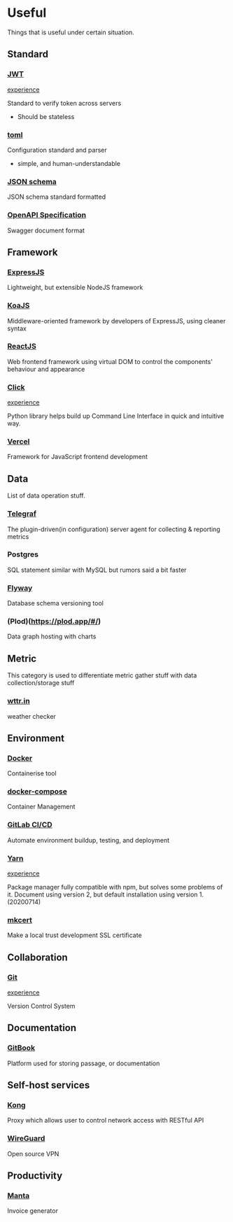 # Useful

Things that is useful under certain situation.

## Standard

### [JWT](https://jwt.io/)
[experience](../experience/json-web-token.md)


Standard to verify token across servers
- Should be stateless

### [toml](https://github.com/toml-lang/toml/tree/v0.5.0)
Configuration standard and parser
- simple, and human-understandable

### [JSON schema](https://json-schema.org/latest/json-schema-validation.html)
JSON schema standard formatted

### [OpenAPI Specification](https://github.com/OAI/OpenAPI-Specification)
Swagger document format

## Framework

### [ExpressJS](https://expressjs.com/)
Lightweight, but extensible NodeJS framework

### [KoaJS](https://koajs.com/)
Middleware-oriented framework by developers of ExpressJS, using cleaner syntax

### [ReactJS](https://reactjs.org/)
Web frontend framework using virtual DOM to control the components' behaviour and appearance

### [Click](https://click.palletsprojects.com/en/7.x/)
[experience](../experience/click.md)


Python library helps build up Command Line Interface in quick and intuitive way.

### [Vercel](https://vercel.com/)
Framework for JavaScript frontend development

## Data

List of data operation stuff.

### [Telegraf](https://github.com/influxdata/telegraf)
The plugin-driven(in configuration) server agent for collecting & reporting metrics

### Postgres
SQL statement similar with MySQL but rumors said a bit faster

### [Flyway](https://flywaydb.org)
Database schema versioning tool

### (Plod)(https://plod.app/#/)
Data graph hosting with charts

## Metric

This category is used to differentiate metric gather stuff with data collection/storage stuff

### [wttr.in](https://github.com/chubin/wttr.in)
weather checker

## Environment

### [Docker](https://www.docker.com/)
Containerise tool

### [docker-compose](https://docs.docker.com/compose/)
Container Management

### [GitLab CI/CD](https://docs.gitlab.com/ee/ci/)
Automate environment buildup, testing, and deployment

### [Yarn](https://yarnpkg.com/)
[experience](../experience/yarn.md)


Package manager fully compatible with npm, but solves some problems of it.
Document using version 2, but default installation using version 1. (20200714)

### [mkcert](https://github.com/FiloSottile/mkcert)
Make a local trust development SSL certificate

## Collaboration

### [Git](https://git-scm.com/)
[experience](../experience/vcs-git.md)


Version Control System

## Documentation

### [GitBook](https://www.gitbook.com/)
Platform used for storing passage, or documentation

## Self-host services

### [Kong](https://docs.konghq.com/1.0.x/admin-api)
Proxy which allows user to control network access with RESTful API

### [WireGuard](https://www.wireguard.com/)
Open source VPN


## Productivity

### [Manta](https://github.com/hql287/Manta)
Invoice generator